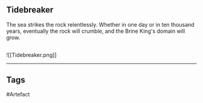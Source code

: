 ## Tidebreaker
The sea strikes the rock relentlessly.
Whether in one day or in ten thousand years,
eventually the rock will crumble,
and the Brine King's domain will grow.
## 
![[Tidebreaker.png]]

---
## Tags
#Artefact